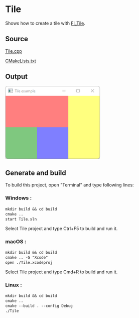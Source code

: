 # Tile

Shows how to create a tile with [Fl_Tile](https://www.fltk.org/doc-1.3/classFl__Tile.html).

## Source

[Tile.cpp](Tile.cpp)

[CMakeLists.txt](CMakeLists.txt)

## Output

![output](../../../docs/Pictures/Examples/Tile.png)

## Generate and build

To build this project, open "Terminal" and type following lines:

### Windows :

``` shell
mkdir build && cd build
cmake .. 
start Tile.sln
```

Select Tile project and type Ctrl+F5 to build and run it.

### macOS :

``` shell
mkdir build && cd build
cmake .. -G "Xcode"
open ./Tile.xcodeproj
```

Select Tile project and type Cmd+R to build and run it.

### Linux :

``` shell
mkdir build && cd build
cmake .. 
cmake --build . --config Debug
./Tile
```
